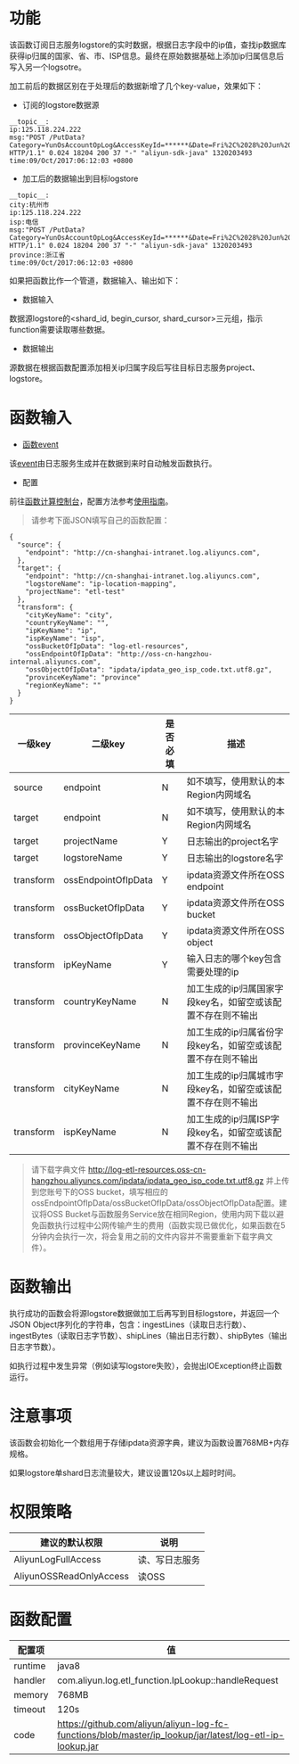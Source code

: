# 功能

该函数订阅日志服务logstore的实时数据，根据日志字段中的ip值，查找ip数据库获得ip归属的国家、省、市、ISP信息。最终在原始数据基础上添加ip归属信息后写入另一个logsotre。

加工前后的数据区别在于处理后的数据新增了几个key-value，效果如下：

* 订阅的logstore数据源

```
__topic__:
ip:125.118.224.222
msg:"POST /PutData?Category=YunOsAccountOpLog&AccessKeyId=******&Date=Fri%2C%2028%20Jun%202013%2006%3A53%3A30%20GMT&Topic=raw&Signature=pD12XYLmGxKQ%2Bmkd6x7hAgQ7b1c%3D HTTP/1.1" 0.024 18204 200 37 "-" "aliyun-sdk-java" 1320203493
time:09/Oct/2017:06:12:03 +0800
```

* 加工后的数据输出到目标logstore

```
__topic__:
city:杭州市
ip:125.118.224.222
isp:电信
msg:"POST /PutData?Category=YunOsAccountOpLog&AccessKeyId=******&Date=Fri%2C%2028%20Jun%202013%2006%3A53%3A30%20GMT&Topic=raw&Signature=pD12XYLmGxKQ%2Bmkd6x7hAgQ7b1c%3D HTTP/1.1" 0.024 18204 200 37 "-" "aliyun-sdk-java" 1320203493
province:浙江省
time:09/Oct/2017:06:12:03 +0800
```

如果把函数比作一个管道，数据输入、输出如下：

* 数据输入

数据源logstore的<shard_id, begin_cursor, shard_cursor>三元组，指示function需要读取哪些数据。

* 数据输出

源数据在根据函数配置添加相关ip归属字段后写往目标日志服务project、logstore。

# 函数输入

* [函数event](https://help.aliyun.com/document_detail/51885.html)

该[event](https://help.aliyun.com/document_detail/60781.html?spm=5176.product28958.6.634.kEFuYC#h1--event)由日志服务生成并在数据到来时自动触发函数执行。

* 配置

前往[函数计算控制台](https://fc.console.aliyun.com/#/serviceList/)，配置方法参考[使用指南](https://help.aliyun.com/document_detail/60291.html?spm=5176.doc60781.6.633.YgBNLD#h1-u4F7Fu7528u6307u5357)。

> 请参考下面JSON填写自己的函数配置：

```
{
  "source": {
    "endpoint": "http://cn-shanghai-intranet.log.aliyuncs.com",
  },
  "target": {
    "endpoint": "http://cn-shanghai-intranet.log.aliyuncs.com",
    "logstoreName": "ip-location-mapping",
    "projectName": "etl-test"
  },
  "transform": {
    "cityKeyName": "city",
    "countryKeyName": "",
    "ipKeyName": "ip",
    "ispKeyName": "isp",
    "ossBucketOfIpData": "log-etl-resources",
    "ossEndpointOfIpData": "http://oss-cn-hangzhou-internal.aliyuncs.com",
    "ossObjectOfIpData": "ipdata/ipdata_geo_isp_code.txt.utf8.gz",
    "provinceKeyName": "province"
    "regionKeyName": ""
  }
}
```

| 一级key | 二级key | 是否必填 | 描述 |
|--------|---------|--------|------|
| source | endpoint | N | 如不填写，使用默认的本Region内网域名 |
| target | endpoint | N | 如不填写，使用默认的本Region内网域名 |
| target | projectName | Y | 日志输出的project名字 |
| target |  logstoreName | Y | 日志输出的logstore名字 |
| transform | ossEndpointOfIpData | Y | ipdata资源文件所在OSS endpoint | 
| transform | ossBucketOfIpData | Y | ipdata资源文件所在OSS bucket | 
| transform | ossObjectOfIpData | Y | ipdata资源文件所在OSS object | 
| transform | ipKeyName | Y | 输入日志的哪个key包含需要处理的ip |
| transform | countryKeyName | N | 加工生成的ip归属国家字段key名，如留空或该配置不存在则不输出 | 
| transform | provinceKeyName | N | 加工生成的ip归属省份字段key名，如留空或该配置不存在则不输出  | 
| transform | cityKeyName | N | 加工生成的ip归属城市字段key名，如留空或该配置不存在则不输出  | 
| transform | ispKeyName | N | 加工生成的ip归属ISP字段key名，如留空或该配置不存在则不输出  | 

> 请下载字典文件 http://log-etl-resources.oss-cn-hangzhou.aliyuncs.com/ipdata/ipdata_geo_isp_code.txt.utf8.gz 并上传到您账号下的OSS bucket，填写相应的ossEndpointOfIpData/ossBucketOfIpData/ossObjectOfIpData配置。建议将OSS Bucket与函数服务Service放在相同Region，使用内网下载以避免函数执行过程中公网传输产生的费用（函数实现已做优化，如果函数在5分钟内会执行一次，将会复用之前的文件内容并不需要重新下载字典文件）。

# 函数输出 

执行成功的函数会将源logstore数据做加工后再写到目标logstore，并返回一个JSON Object序列化的字符串，包含：ingestLines（读取日志行数）、ingestBytes（读取日志字节数）、shipLines（输出日志行数）、shipBytes（输出日志字节数）。

如执行过程中发生异常（例如读写logstore失败），会抛出IOException终止函数运行。

# 注意事项

该函数会初始化一个数组用于存储ipdata资源字典，建议为函数设置768MB+内存规格。

如果logstore单shard日志流量较大，建议设置120s以上超时时间。

# 权限策略

| 建议的默认权限 | 说明 |
|--------------|-----|
| AliyunLogFullAccess | 读、写日志服务 |
| AliyunOSSReadOnlyAccess | 读OSS |

# 函数配置

| 配置项 | 值 |
|-----|-------|
| runtime | java8 |
| handler | com.aliyun.log.etl_function.IpLookup::handleRequest |
| memory | 768MB |
| timeout | 120s |
| code | https://github.com/aliyun/aliyun-log-fc-functions/blob/master/ip_lookup/jar/latest/log-etl-ip-lookup.jar |
